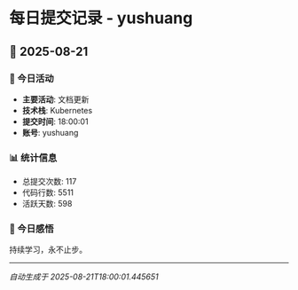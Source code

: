 # 每日提交记录 - yushuang

## 📅 2025-08-21

### 🎯 今日活动
- **主要活动**: 文档更新
- **技术栈**: Kubernetes
- **提交时间**: 18:00:01
- **账号**: yushuang

### 📊 统计信息
- 总提交次数: 117
- 代码行数: 5511
- 活跃天数: 598

### 💭 今日感悟
持续学习，永不止步。

---
*自动生成于 2025-08-21T18:00:01.445651*

